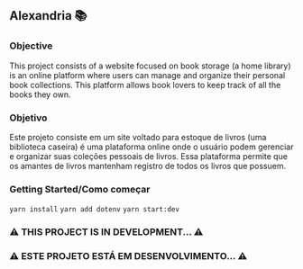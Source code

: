 ## Alexandria 📚

### Objective
This project consists of a website focused on book storage (a home library) is an online platform where users can manage and organize their personal book collections. This platform allows book lovers to keep track of all the books they own.

### Objetivo
Este projeto consiste em um site voltado para estoque de livros (uma biblioteca caseira) é uma plataforma online onde o usuário podem gerenciar e organizar suas coleções pessoais de livros. Essa plataforma permite que os amantes de livros mantenham registro de todos os livros que possuem.

### Getting Started/Como começar
`yarn install`
`yarn add dotenv`
`yarn start:dev`

### ⚠️ THIS PROJECT IS IN DEVELOPMENT... ⚠️
### ⚠️ ESTE PROJETO ESTÁ EM DESENVOLVIMENTO... ⚠️
